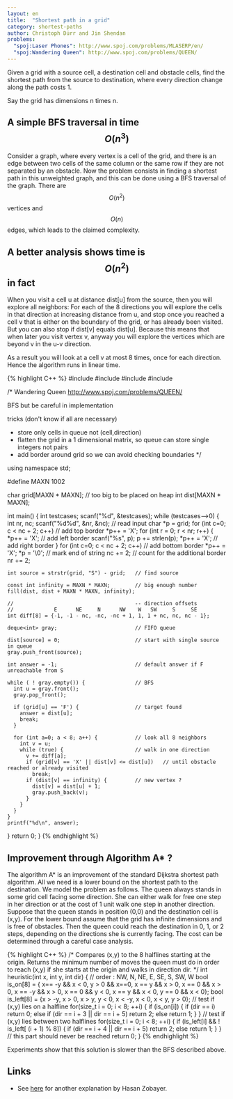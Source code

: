 ```yaml
---
layout: en
title:  "Shortest path in a grid"
category: shortest-paths
author: Christoph Dürr and Jin Shendan
problems:
  "spoj:Laser Phones": http://www.spoj.com/problems/MLASERP/en/
  "spoj:Wandering Queen": http://www.spoj.com/problems/QUEEN/
---
```


Given a grid with a source cell, a destination cell and obstacle cells, find the shortest path from the source to destination, where every direction change along the path costs 1.

Say the grid has dimensions n times n.

## A simple BFS traversal in time $$O(n^3)$$

Consider a graph, where every vertex is a cell of the grid, and there is an edge between two cells of the same column or the same row if they are not separated by an obstacle.  Now the problem consists in finding a shortest path in this unweighted graph, and this can be done using a BFS traversal of the graph.  There are $$O(n^2)$$ vertices and $$O(n)$$ edges, which leads to the claimed complexity.


## A better analysis shows time is $$O(n^2)$$ in fact

When you visit a cell u at distance dist[u] from the source, then you will explore all neighbors: For each of the 8 directions you will explore the cells in that direction at increasing distance from u, and stop once you reached a cell v that is either on the boundary of the grid, or has already been visited.  But you can also stop if dist[v] equals dist[u].  Because this means that when later you visit vertex v, anyway you will explore the vertices which are beyond v in the u-v direction.

As a result you will look at a cell v at most 8 times, once for each direction. Hence the algorithm runs in linear time.

{% highlight C++ %}
#include <cstdio>
#include <utility>
#include <deque>
#include <cstring>

/* Wandering Queen
http://www.spoj.com/problems/QUEEN/

BFS
but be careful in implementation

tricks (don't know if all are necessary)
- store only cells in queue not (cell,direction)
- flatten the grid in a 1 dimensional matrix, so queue can store single integers not pairs
- add border around grid so we can avoid checking boundaries
*/

using namespace std;

#define MAXN 1002

char grid[MAXN * MAXN];                      // too big to be placed on heap
int dist[MAXN * MAXN];


int main() {
  int testcases;
  scanf("%d", &testcases);
  while (testcases-->0) {
    int nr, nc;
    scanf("%d%d", &nr, &nc);                 // read input
    char *p = grid;
    for (int c=0; c < nc + 2; c++)           // add top border
      *p++ = 'X';
    for (int r = 0; r < nr; r++) {
      *p++ = 'X';                            // add left border
      scanf("%s", p);
      p += strlen(p);
      *p++ = 'X';                            // add right border
    }
    for (int c=0; c < nc + 2; c++)           // add bottom border
      *p++ = 'X';
    *p = '\0';                               // mark end of string
    nc += 2;                                 // count for the additional border
    nr += 2;

    int source = strstr(grid, "S") - grid;   // find source

    const int infinity = MAXN * MAXN;        // big enough number
    fill(dist, dist + MAXN * MAXN, infinity);

    //                                       -- direction offsets
    //             E      NE     N      NW    W   SW     S     SE
    int diff[8] = {-1, -1 - nc, -nc, -nc + 1, 1, 1 + nc, nc, nc - 1};

    deque<int> gray;                         // FIFO queue

    dist[source] = 0;                        // start with single source in queue
    gray.push_front(source);

    int answer = -1;                         // default answer if F unreachable from S

    while ( ! gray.empty()) {                // BFS
      int u = gray.front();
      gray.pop_front();

      if (grid[u] == 'F') {                  // target found
        answer = dist[u];
        break;
      }

      for (int a=0; a < 8; a++) {            // look all 8 neighbors
        int v = u;
        while (true) {                       // walk in one direction
          v += diff[a];
          if (grid[v] == 'X' || dist[v] <= dist[u])   // until obstacle reached or already visited
            break;
          if (dist[v] == infinity) {         // new vertex ?
            dist[v] = dist[u] + 1;
            gray.push_back(v);
          }
        }
      }
    }
    printf("%d\n", answer);
  }
  return 0;
}
{% endhighlight %}


## Improvement through Algorithm A* ?

The algorithm A* is an improvement of the standard Dijkstra shortest path algorithm. All we need is a lower bound on the shortest path to the destination.  We model the problem as follows.  The queen always stands in some grid cell facing  some direction.  She can either walk for free one step in her direction or at the cost of 1 unit walk one step in another direction.
Suppose that the queen stands in position (0,0) and the destination cell is (x,y).  For the lower bound assume that the grid has infinite dimensions and is free of obstacles.  Then the queen could reach the destination in 0, 1, or 2 steps, depending on the directions she is currently facing.  The cost can be determined through a careful case analysis.

{% highlight C++ %}
/* Compares (x,y) to the 8 halflines starting at the origin.
   Returns the minimum number of moves the queen must do in order to reach (x,y)
   if she starts at the origin and walks in direction dir.
*/
int heuristic(int x, int y, int dir) {
  // order : NW, N, NE, E, SE, S, SW, W
  bool is_on[8] = { x== -y && x < 0,   y > 0 && x==0,  x == y && x > 0,
                    x == 0 && x > 0, x == -y && x > 0, x == 0 && y < 0,
              x == y && x < 0, y == 0 && x < 0};
  bool is_left[8] = {x > -y, x > 0, x > y, y < 0, x < -y, x < 0, x < y, y > 0};
  // test if (x,y) lies on a halfline
  for(size_t i = 0; i < 8; ++i)
  {
    if (is_on[i]) {
      if (dir == i)
        return 0;
      else if (dir == i + 3 || dir == i + 5)
        return 2;
      else
        return 1;
    }
  }
  // test if (x,y) lies between two halflines
  for(size_t i = 0; i < 8; ++i)
  {
    if (is_left[i] && ! is_left[ (i + 1) % 8]) {
      if (dir == i + 4 || dir == i + 5)
        return 2;
      else
        return 1;
    }
  }
  // this part should never be reached
  return 0;
}
{% endhighlight %}

Experiments show that this solution is slower than the BFS described above.


## Links

- See [here](http://zobayer.blogspot.fr/2013/12/spoj-queen.html) for another explanation by Hasan Zobayer.

